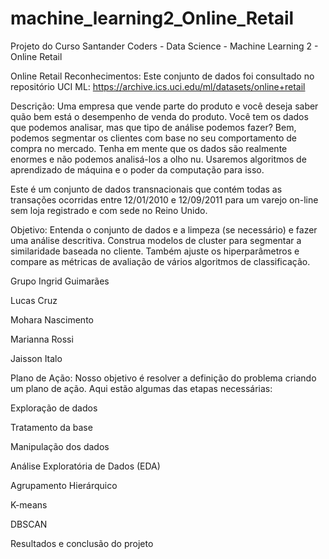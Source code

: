 # machine_learning2_Online_Retail
Projeto do Curso Santander Coders - Data Science - Machine Learning 2 - Online Retail

Online Retail
Reconhecimentos:
Este conjunto de dados foi consultado no repositório UCI ML: https://archive.ics.uci.edu/ml/datasets/online+retail

Descrição:
Uma empresa que vende parte do produto e você deseja saber quão bem está o desempenho de venda do produto. Você tem os dados que podemos analisar, mas que tipo de análise podemos fazer? Bem, podemos segmentar os clientes com base no seu comportamento de compra no mercado. Tenha em mente que os dados são realmente enormes e não podemos analisá-los a olho nu. Usaremos algoritmos de aprendizado de máquina e o poder da computação para isso.

Este é um conjunto de dados transnacionais que contém todas as transações ocorridas entre 12/01/2010 e 12/09/2011 para um varejo on-line sem loja registrado e com sede no Reino Unido.

Objetivo:
Entenda o conjunto de dados e a limpeza (se necessário) e fazer uma análise descritiva. Construa modelos de cluster para segmentar a similaridade baseada no cliente. Também ajuste os hiperparâmetros e compare as métricas de avaliação de vários algoritmos de classificação.

Grupo
Ingrid Guimarães

Lucas Cruz

Mohara Nascimento

Marianna Rossi

Jaisson Italo

Plano de Ação:
Nosso objetivo é resolver a definição do problema criando um plano de ação. Aqui estão algumas das etapas necessárias:

Exploração de dados

Tratamento da base

Manipulação dos dados

Análise Exploratória de Dados (EDA)

Agrupamento Hierárquico

K-means

DBSCAN

Resultados e conclusão do projeto
